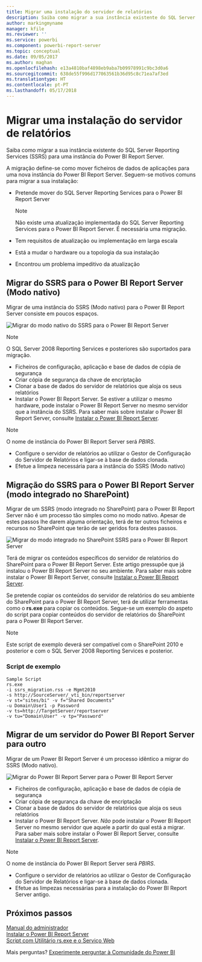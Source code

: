 ```yaml
---
title: Migrar uma instalação do servidor de relatórios
description: Saiba como migrar a sua instância existente do SQL Server Reporting Services para uma instância do Power BI Report Server.
author: markingmyname
manager: kfile
ms.reviewer: ''
ms.service: powerbi
ms.component: powerbi-report-server
ms.topic: conceptual
ms.date: 09/05/2017
ms.author: maghan
ms.openlocfilehash: e13a4810baf4898eb9aba7b09978991c9bc3d0a6
ms.sourcegitcommit: 638de55f996d177063561b36d95c8c71ea7af3ed
ms.translationtype: HT
ms.contentlocale: pt-PT
ms.lasthandoff: 05/17/2018
---
```

# <a name="migrate-a-report-server-installation"></a>Migrar uma instalação do servidor de relatórios
Saiba como migrar a sua instância existente do SQL Server Reporting Services (SSRS) para uma instância do Power BI Report Server.

A migração define-se como mover ficheiros de dados de aplicações para uma nova instância do Power BI Report Server. Seguem-se motivos comuns para migrar a sua instalação:

* Pretende mover do SQL Server Reporting Services para o Power BI Report Server
  
  > [!NOTE]
  > Não existe uma atualização implementada do SQL Server Reporting Services para o Power BI Report Server. É necessária uma migração.
  > 
  > 
* Tem requisitos de atualização ou implementação em larga escala
* Está a mudar o hardware ou a topologia da sua instalação
* Encontrou um problema impeditivo da atualização

## <a name="migrating-to-power-bi-report-server-from-ssrs-native-mode"></a>Migrar do SSRS para o Power BI Report Server (Modo nativo)
Migrar de uma instância do SSRS (Modo nativo) para o Power BI Report Server consiste em poucos espaços.

![](media/migrate-report-server/migrate-from-ssrs-native.png "Migrar do modo nativo do SSRS para o Power BI Report Server")

> [!NOTE]
> O SQL Server 2008 Reporting Services e posteriores são suportados para migração.
> 
> 

* Ficheiros de configuração, aplicação e base de dados de cópia de segurança
* Criar cópia de segurança da chave de encriptação
* Clonar a base de dados do servidor de relatórios que aloja os seus relatórios
* Instalar o Power BI Report Server. Se estiver a utilizar o mesmo hardware, pode instalar o Power BI Report Server no mesmo servidor que a instância do SSRS. Para saber mais sobre instalar o Power BI Report Server, consulte [Instalar o Power BI Report Server](install-report-server.md).

> [!NOTE]
> O nome de instância do Power BI Report Server será *PBIRS*.
> 
> 

* Configure o servidor de relatórios ao utilizar o Gestor de Configuração do Servidor de Relatórios e ligar-se à base de dados clonada.
* Efetue a limpeza necessária para a instância do SSRS (Modo nativo)

## <a name="migration-to-power-bi-report-server-from-ssrs-sharepoint-integrated-mode"></a>Migração do SSRS para o Power BI Report Server (modo integrado no SharePoint)
Migrar de um SSRS (modo integrado no SharePoint) para o Power BI Report Server não é um processo tão simples como no modo nativo. Apesar de estes passos lhe darem alguma orientação, terá de ter outros ficheiros e recursos no SharePoint que terão de ser geridos fora destes passos.

![](media/migrate-report-server/migrate-from-ssrs-sharepoint.png "Migrar do modo integrado no SharePoint SSRS para o Power BI Report Server")

Terá de migrar os conteúdos específicos do servidor de relatórios do SharePoint para o Power BI Report Server. Este artigo pressupõe que já instalou o Power BI Report Server no seu ambiente. Para saber mais sobre instalar o Power BI Report Server, consulte [Instalar o Power BI Report Server](install-report-server.md).

Se pretende copiar os conteúdos do servidor de relatórios do seu ambiente do SharePoint para o Power BI Report Server, terá de utilizar ferramentas como o **rs.exe** para copiar os conteúdos. Segue-se um exemplo do aspeto do script para copiar conteúdos do servidor de relatórios do SharePoint para o Power BI Report Server.

> [!NOTE]
> Este script de exemplo deverá ser compatível com o SharePoint 2010 e posterior e com o SQL Server 2008 Reporting Services e posterior.
> 
> 

### <a name="sample-script"></a>Script de exemplo
```
Sample Script
rs.exe
-i ssrs_migration.rss -e Mgmt2010
-s http://SourceServer/_vti_bin/reportserver
-v st="sites/bi" -v f="Shared Documents“
-u Domain\User1 -p Password
-v ts=http://TargetServer/reportserver
-v tu="Domain\User" -v tp="Password"
```

## <a name="migrateing-from-one-power-bi-report-server-to-another"></a>Migrar de um servidor do Power BI Report Server para outro
Migrar de um Power BI Report Server é um processo idêntico a migrar do SSRS (Modo nativo).

![](media/migrate-report-server/migrate-from-pbirs.png "Migrar do Power BI Report Server para o Power BI Report Server")

* Ficheiros de configuração, aplicação e base de dados de cópia de segurança
* Criar cópia de segurança da chave de encriptação
* Clonar a base de dados do servidor de relatórios que aloja os seus relatórios
* Instalar o Power BI Report Server. *Não* pode instalar o Power BI Report Server no mesmo servidor que aquele a partir do qual está a migrar. Para saber mais sobre instalar o Power BI Report Server, consulte [Instalar o Power BI Report Server](install-report-server.md).

> [!NOTE]
> O nome de instância do Power BI Report Server será *PBIRS*.
> 
> 

* Configure o servidor de relatórios ao utilizar o Gestor de Configuração do Servidor de Relatórios e ligar-se à base de dados clonada.
* Efetue as limpezas necessárias para a instalação do Power BI Report Server antigo.

## <a name="next-steps"></a>Próximos passos
[Manual do administrador](admin-handbook-overview.md)  
[Instalar o Power BI Report Server](install-report-server.md)  
[Script com Utilitário rs.exe e o Serviço Web](https://docs.microsoft.com/sql/reporting-services/tools/script-with-the-rs-exe-utility-and-the-web-service)

Mais perguntas? [Experimente perguntar à Comunidade do Power BI](https://community.powerbi.com/)

